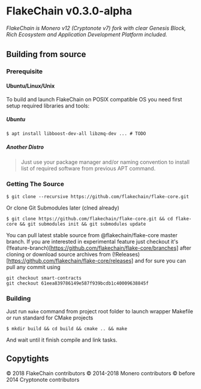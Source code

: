 # FlakeChain v0.3.0-alpha   

###### FlakeChain is Monero v12 (Cryptonote v7) fork with clear Genesis Block, Rich Ecosystem and Application Development Platform included.

## Building from source

### Prerequisite

#### Ubuntu/Linux/Unix

To build and launch FlakeChain on POSIX compatible OS you need first setup required libraries and tools:

##### Ubuntu

```shell
$ apt install libboost-dev-all libzmq-dev ... # TODO
```

##### Another Distro

> Just use your package manager and/or naming convention to install list of required software from previous APT command.

### Getting The Source

```shell
$ git clone --recursive https://github.com/flakechain/flake-core.git
```

Or clone Git Submodules later (clned already)

```shell
$ git clone https://github.com/flakechain/flake-core.git && cd flake-core && git submodules init && git submodules update
```

You can pull latest stable source from @flakechain/flake-core master branch.
If you are interested in experimental feature just checkout it's (!feature-branch)[https://github.com/flakechain/flake-core/branches] after cloning
or download source archives from (!Releases)[https://github.com/flakechain/flake-core/releases] and for sure you can
pull any commit using

```shell
git checkout smart-contracts
git checkout 61eea839786149e587f939bcdb1c40009638845f
```

### Building

Just run `make` command from project root folder to launch wrapper Makefile or run standard for CMake projects

```shell
$ mkdir build && cd build && cmake .. && make
```

And wait until it finish compile and link tasks.


## Copytights

&copy; 2018 FlakeChain contributors
&copy; 2014-2018 Monero contributors
&copy; before 2014 Cryptonote contributors